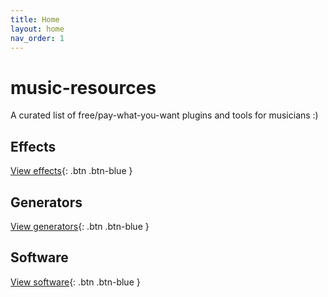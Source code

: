```yaml
---
title: Home
layout: home
nav_order: 1
---
```

# music-resources

A curated list of free/pay-what-you-want plugins and tools for musicians :)

## Effects
[View effects](https://liliantdn.github.io/music-resources/effects.html){: .btn .btn-blue }

## Generators
[View generators](https://liliantdn.github.io/music-resources/generators.html){: .btn .btn-blue }

## Software
[View software](https://liliantdn.github.io/music-resources/software.html){: .btn .btn-blue }

